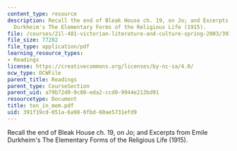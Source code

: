 ```yaml
---
content_type: resource
description: Recall the end of Bleak House ch. 19, on Jo; and Excerpts from Emile
  Durkheim's The Elementary Forms of the Religious Life (1915).
file: /courses/21l-481-victorian-literature-and-culture-spring-2003/391f19cd051a6a980fbd60ae5731efd9_ten_in_mem.pdf
file_size: 77202
file_type: application/pdf
learning_resource_types:
- Readings
license: https://creativecommons.org/licenses/by-nc-sa/4.0/
ocw_type: OCWFile
parent_title: Readings
parent_type: CourseSection
parent_uid: a79b72d0-9c80-eda2-ccd0-9944e213bd91
resourcetype: Document
title: ten_in_mem.pdf
uid: 391f19cd-051a-6a98-0fbd-60ae5731efd9
---
```

Recall the end of Bleak House ch. 19, on Jo; and Excerpts from Emile Durkheim's The Elementary Forms of the Religious Life (1915).